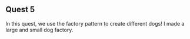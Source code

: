 ## Quest 5

In this quest, we use the factory pattern to create different dogs! I made a large and small dog factory.